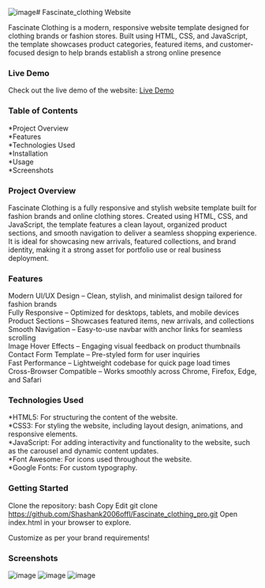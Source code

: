 ![image](https://github.com/user-attachments/assets/55bf4d58-3ff8-459e-a84e-375f4afc4b91)# Fascinate_clothing Website

Fascinate Clothing is a modern, responsive website template designed for clothing brands or fashion stores. Built using HTML, CSS, and JavaScript, the template showcases product categories, featured items, and customer-focused design to help brands establish a strong online presence

### Live Demo
Check out the live demo of the website: [Live Demo](https://shashank2006offl.github.io/Fascinate_clothing_pro/)

### Table of Contents
*Project Overview <br/>
*Features <br/>
*Technologies Used <br/>
*Installation <br/>
*Usage <br/>
*Screenshots <br/>

### Project Overview
Fascinate Clothing is a fully responsive and stylish website template built for fashion brands and online clothing stores. Created using HTML, CSS, and JavaScript, the template features a clean layout, organized product sections, and smooth navigation to deliver a seamless shopping experience. It is ideal for showcasing new arrivals, featured collections, and brand identity, making it a strong asset for portfolio use or real business deployment.

### Features
Modern UI/UX Design – Clean, stylish, and minimalist design tailored for fashion brands <br/>
Fully Responsive – Optimized for desktops, tablets, and mobile devices <br/>
Product Sections – Showcases featured items, new arrivals, and collections <br/>
Smooth Navigation – Easy-to-use navbar with anchor links for seamless scrolling <br/>
Image Hover Effects – Engaging visual feedback on product thumbnails <br/>
Contact Form Template – Pre-styled form for user inquiries <br/>
Fast Performance – Lightweight codebase for quick page load times <br/>
Cross-Browser Compatible – Works smoothly across Chrome, Firefox, Edge, and Safari <br/>

### Technologies Used
*HTML5: For structuring the content of the website. <br/>
*CSS3: For styling the website, including layout design, animations, and responsive elements. <br/>
*JavaScript: For adding interactivity and functionality to the website, such as the carousel and dynamic content updates. <br/>
*Font Awesome: For icons used throughout the website. <br/>
*Google Fonts: For custom typography. <br/>

### Getting Started
Clone the repository:
bash
Copy
Edit
git clone https://github.com/Shashank2006offl/Fascinate_clothing_pro.git
Open index.html in your browser to explore.

Customize as per your brand requirements!

### Screenshots

![image](https://github.com/user-attachments/assets/3eeea708-96f9-4718-8f3e-aac1aef06467)
![image](https://github.com/user-attachments/assets/a310bfff-b9a0-4f55-aaa9-80ba0d1885c6)
![image](https://github.com/user-attachments/assets/59c756ab-23c7-4625-9224-d204305e0baa)



